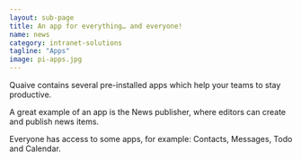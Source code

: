 ```yaml
---
layout: sub-page
title: An app for everything… and everyone!
name: news
category: intranet-solutions
tagline: "Apps"
image: pi-apps.jpg
---
```


Quaive contains several pre-installed apps which help your teams to stay productive. 

A great example of an app is the News publisher, where editors can create and publish news items.

Everyone has access to some apps, for example: Contacts, Messages, Todo and Calendar.
